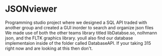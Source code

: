 # JSONviewer
Programming studio project where we designed a SQL API traded with another group and created a GUI inorder to search and organize json files
We made use of both the other teams library titled libDatabse.so, nolhmann json, and the FLTK graphics library. youll also find our database implementaion inside of the folder called DatabaseAPI.
If your taking 315 right now and are looking at this then don't.
